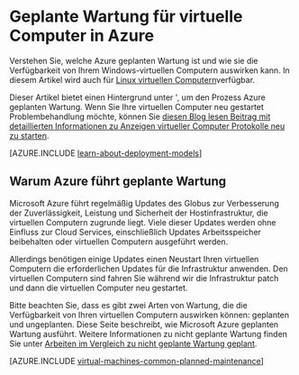 <properties
    pageTitle="Geplante Wartung für Windows-virtuellen Computern | Microsoft Azure"
    description="Grundlegendes zu welche Azure geplanten Wartung ist und wie sie Ihre Windows virtuellen Computern in Azure auswirkt"
    services="virtual-machines-windows"
    documentationCenter=""
    authors="drewm"
    manager="timlt"
    editor=""
    tags="azure-service-management,azure-resource-manager"/>

<tags
    ms.service="virtual-machines-windows"
    ms.workload="infrastructure-services"
    ms.tgt_pltfrm="vm-windows"
    ms.devlang="na"
    ms.topic="article"
    ms.date="04/26/2016"
    ms.author="drewm"/>

# <a name="planned-maintenance-for-virtual-machines-in-azure"></a>Geplante Wartung für virtuelle Computer in Azure


Verstehen Sie, welche Azure geplanten Wartung ist und wie sie die Verfügbarkeit von Ihrem Windows-virtuellen Computern auswirken kann. In diesem Artikel wird auch für [Linux virtuellen Computern](virtual-machines-linux-planned-maintenance.md)verfügbar. 

Dieser Artikel bietet einen Hintergrund unter ', um den Prozess Azure geplanten Wartung. Wenn Sie Ihre virtuellen Computer neu gestartet Problembehandlung möchte, können Sie [diesen Blog lesen Beitrag mit detaillierten Informationen zu Anzeigen virtueller Computer Protokolle neu zu starten](https://azure.microsoft.com/blog/viewing-vm-reboot-logs/).

[AZURE.INCLUDE [learn-about-deployment-models](../../includes/learn-about-deployment-models-both-include.md)]


## <a name="why-azure-performs-planned-maintenance"></a>Warum Azure führt geplante Wartung

Microsoft Azure führt regelmäßig Updates des Globus zur Verbesserung der Zuverlässigkeit, Leistung und Sicherheit der Hostinfrastruktur, die virtuellen Computern zugrunde liegt. Viele dieser Updates werden ohne Einfluss zur Cloud Services, einschließlich Updates Arbeitsspeicher beibehalten oder virtuellen Computern ausgeführt werden.

Allerdings benötigen einige Updates einen Neustart Ihren virtuellen Computern die erforderlichen Updates für die Infrastruktur anwenden. Den virtuellen Computern sind fahren Sie während wir die Infrastruktur patch und dann die virtuellen Computer neu gestartet.

Bitte beachten Sie, dass es gibt zwei Arten von Wartung, die die Verfügbarkeit von Ihren virtuellen Computern auswirken können: geplanten und ungeplanten. Diese Seite beschreibt, wie Microsoft Azure geplanten Wartung ausführt. Weitere Informationen zu nicht geplante Wartung finden Sie unter [Arbeiten im Vergleich zu nicht geplante Wartung geplant](virtual-machines-windows-manage-availability.md).

[AZURE.INCLUDE [virtual-machines-common-planned-maintenance](../../includes/virtual-machines-common-planned-maintenance.md)]

